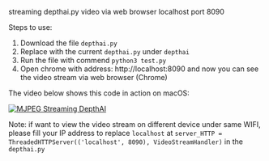 streaming depthai.py video via web browser localhost port 8090

Steps to use:
1. Download the file `depthai.py`
2. Replace with the current `depthai.py` under `depthai`
3. Run the file with commend `python3 test.py`
4. Open chrome with address: http://localhost:8090 and now you can see the video stream via web browser (Chrome)

The video below shows this code in action on macOS:

[![MJPEG Streaming DepthAI](https://i.imgur.com/0DT3NNR.jpg)](https://www.youtube.com/watch?v=695o0EO1Daw "DepthAI on Mac")

Note: if want to view the video stream on different device under same WIFI, please fill your IP address to replace `localhost` at `server_HTTP = ThreadedHTTPServer(('localhost', 8090), VideoStreamHandler)` in the `depthai.py` 
